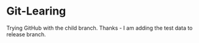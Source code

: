 # Git-Learing

Trying GitHub with the child branch.
Thanks -
I am adding the test data to release branch.
